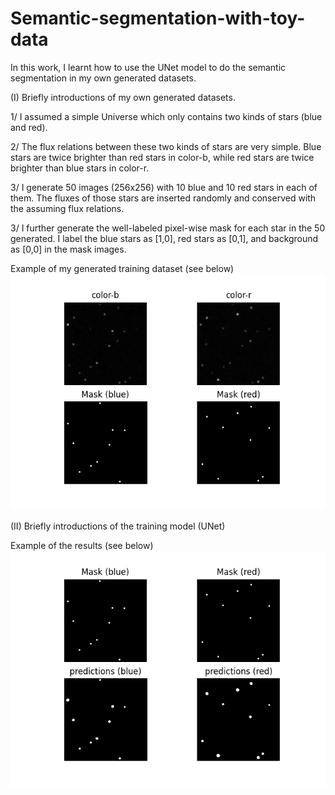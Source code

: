 # Semantic-segmentation-with-toy-data
In this work, I learnt how to use the UNet model to do the semantic segmentation in my own generated datasets. 

(I) Briefly introductions of my own generated datasets.

1/ I assumed a simple Universe which only contains two kinds of stars (blue and red). 

2/ The flux relations between these two kinds of stars are very simple. Blue stars are twice brighter than red stars in color-b, while red stars are twice brighter than blue stars in color-r. 

3/ I generate 50 images (256x256) with 10 blue and 10 red stars in each of them. The fluxes of those stars are inserted randomly and conserved with the assuming flux relations.

3/ I further generate the well-labeled pixel-wise mask for each star in the 50 generated. I label the blue stars as [1,0], red stars as [0,1], and background as [0,0] in the mask images. 

Example of my generated training dataset (see below)
![image](https://github.com/bobby891018/Semantic-segmentation-with-toy-data/blob/master/Figures/train.png)


(II) Briefly introductions of the training model (UNet)


Example of the results (see below)
![image](https://github.com/bobby891018/Semantic-segmentation-with-toy-data/blob/master/Figures/results.png)
